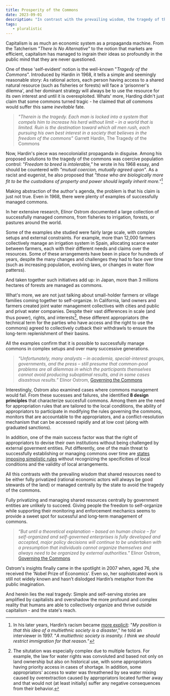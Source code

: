 ```yaml
---
title: Prosperity of the Commons
date: 2023-09-01
description: "In contrast with the prevailing wisdom, the tragedy of the commons is not a fatality, and shared resources don't have to be either fully privatized or managed centrally by the state to avoid their overexploitation."
tags:
   - pluralistic
---
```


Capitalism is as much an economic system as a propaganda machine. 
From the Tatcherism *"There Is No Alternative"* to the notion that markets are efficient, capitalism has managed to ingrain their ideas so profoundly in the public mind that they are never questioned.

One of these 'self-evident' notion is the well-known "*Tragedy of the Commons*". 
Introduced by Hardin in 1968, it tells a simple and seemingly reasonable story: As rational actors, each person having access to a shared natural resource (such as fisheries or forests) will face a 'prisonner's dilemna', and her dominant strategy will always be to use the resource for its own interest and until it is overexploited.
Whats' more, Harding didn't just claim that some commons turned tragic - he claimed that *all* commons would suffer this same *inevitable* fate.

> *"Therein is the tragedy. Each man is locked into a system that compels him to increase his herd without limit – in a world that is limited. Ruin is the destination toward which all men rush, each pursuing his own best interest in a society that believes in the freedom of the commons"*  Garrett Hardin, The Tragedy of the Commons

Now, Hardin's piece was neocolonialist propaganda in disguise. 
Among his proposed solutions to the tragedy of the commons was coercive population control: "*Freedom to breed is intolerable,"* he wrote in his 1968 essay, and should be countered with *"mutual coercion, mutually agreed upon"*. 
As a racist and eugenist, he also proposed that *"those who are biologically more fit to be the custodians of property and power should legally inherit more."*[^1]

Making abstraction of the author's agenda, the problem is that his claim is just not true. Even in 1968, there were plenty of examples of successfully managed commons. 

In her extensive research, Elinor Ostrom documented a large collection of successfully managed commons, from fisheries to irrigation, forests, or pastures around the world.

Some of the examples she studied were fairly large scale, with complex setups and external constraints. 
For example, more than 12,000 farmers collectively manage an irrigation system in Spain, allocating scarce water between farmers, each with their different needs and claims over the resources. 
Some of these arrangements have been in place for hundreds of years, despite the many changes and challenges they had to face over time (such as increasing population, evolving laws, or changes in water flow patterss). 

And taken together such initiatives add up: in Japan, more than 3 millions hectares of forests are managed as commons. 

What's more, we are not just talking about small-holder farmers or village families coming together to self-organize.
In California, land owners and farmers created joint water management collectives with cities and public and privat water companies.
Despite their vast differences in scale (and thus power), rights, and interests[^2], these different appropriators (the technical term for the parties who have access and the right to use the commons) agreed to collectively cutback their withdrawls to ensure the long-term replenishment of their basins.

All the examples confirm that it is possible to successfully manage commons in complex setups and over many successive generations.

> *“Unfortunately, many analysts – in academia, special-interest groups, governments, and the press – still presume that common-pool problems are all dilemmas in which the participants themselves cannot avoid producing suboptimal results, and in some cases disastrous results.”* Elinor Ostrom, [Governing the Commons](https://www.cambridge.org/core/books/governing-the-commons/A8BB63BC4A1433A50A3FB92EDBBB97D5) 

Interestingly, Ostrom also examined cases where commons management would fail. 
From these sucesses and failures, she identified **8 design principles** that characterize succesfull commons. 
Among them are the need for appropriation rules that are tailored to the local conditions, the ability of appropriators to participate in modifying the rules governing the commons, monitors that are accountable to the appropriators, and a conflict-resolution mechanism that can be accessed rapidly and at low cost (along with graduated sanctions).
 
In addition, one of the main success factor was that the right of appropriators to devise their own institutions without being challenged by external goverment entities. 
Put differently, one of the main threat to successfully establishing or managing commons over time are [states imposing simplistic rules](https://yalebooks.yale.edu/book/9780300078152/seeing-like-a-state/) without recognizing the specificities of local conditions and the validity of local arrangements. 

All this contrasts with the prevailing wisdom that shared resources need to be either fully privatized (rational economic actors will always be good stewards of the land) or managed centrally by the state to avoid the tragedy of the commons.

Fully privatizing and managing shared resources centrally by government entities are unlikely to succeed. 
Giving people the freedom to self-organize while supporting their monitoring and enforcement mechanics seems to provide a sweet spot for sucessful and long-term management of commons.

> *“But until a theoretical explanation – based on human choice – for self-organized and self-governed enterprises is fully developed and accepted, major policy decisions will continue to be undertaken with a presumption that individuals cannot organize themselves and always need to be organized by external authorities.”* Elinor Ostrom, [Governing the Commons](https://www.cambridge.org/core/books/governing-the-commons/A8BB63BC4A1433A50A3FB92EDBBB97D5) 

Ostrom's insights finally came in the spotlight in 2007 when, aged 76, she received the 'Nobel Prize of Economics'. 
Even so, her sophisticated work is still not widely known and hasn’t dislodged Hardin’s metaphor from the public imagination. 

And herein lies the real tragedy: Simple and self-serving stories are amplified by capitalists and overshadow the more profound and complex reality that humans are able to collectively organize and thrive outside capitalism - and the state's reach. 



[^1]: In his later years, Hardin’s racism became [more explicit](https://www.garretthardinsociety.org/gh/gh_straub_interview.html): "*My position is that this idea of a multiethnic society is a disaster*," he told an interviewer in 1997. "*A multiethnic society is insanity. I think we should restrict immigration for that reason.*"

[^2]: The situtation was especially complex due to multiple factors. For example, the law for water rights was convoluted and based not only on land ownership but also on historical use, with some appropriators having priority access in cases of shortage. In addition, some appropriators' access to water was threathened by sea water mixing caused by overextraction caused by appropriators located further away and that would not (at least initially) suffer any negative consequences from their behavior. 


